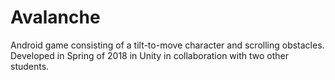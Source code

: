 # Avalanche
Android game consisting of a tilt-to-move character and scrolling obstacles. Developed in Spring of 2018 in Unity in collaboration with two other students.
